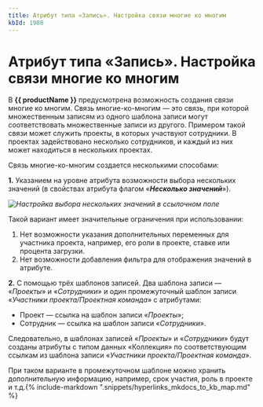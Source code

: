 ```yaml
---
title: Атрибут типа «Запись». Настройка связи многие ко многим
kbId: 1988
---
```


# Атрибут типа «Запись». Настройка связи многие ко многим

В **{{ productName }}** предусмотрена возможность создания связи многие ко многим. Связь многие-ко-многим — это связь, при которой множественным записям из одного шаблона записи могут соответствовать множественные записи из другого. Примером такой связи может служить проекты, в которых участвуют сотрудники. В проектах задействовано несколько сотрудников, и каждый из них может находиться в нескольких проектах.

Связь многие-ко-многим создается несколькими способами:

**1.** Указанием на уровне атрибута возможности выбора нескольких значений (в свойствах атрибута флагом «***Несколько значений***»).

_![Настройка выбора нескольких значений в ссылочном поле](https://kb.comindware.ru/assets/2021-12-28_08h58_04.png)_

Такой вариант имеет значительные ограничения при использовании:
1. Нет возможности указания дополнительных переменных для участника проекта, например, его роли в проекте, ставке или процента загрузки.
2. Нет возможности добавления фильтра для отображения значений в атрибуте.

**2.** С помощью трёх шаблонов записей. Два шаблона записи — «*Проекты*» и «*Сотрудники*» и один промежуточный шаблон записи «*Участники проекта/Проектная команда*» с атрибутами:

- Проект — ссылка на шаблон записи «*Проекты*»;
- Сотрудник — ссылка на шаблон записи «*Сотрудники*».

Следовательно, в шаблонах записей «*Проекты*» и «*Сотрудники*» будут созданы атрибуты с типом данных «Коллекция» по соответствующим ссылкам из шаблона записи «*Участники проекта/Проектная команда*».

При таком варианте в промежуточном шаблоне можно хранить дополнительную информацию, например, срок участия, роль в проекте и т.д.{% include-markdown ".snippets/hyperlinks_mkdocs_to_kb_map.md" %}
